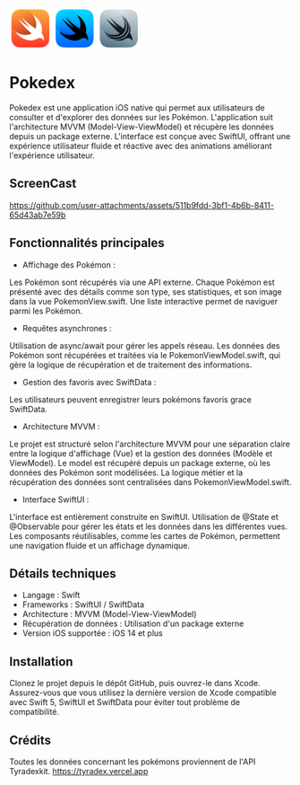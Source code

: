 <a href="https://developer.apple.com/swift/"> 
  <img src="https://raw.githubusercontent.com/CardinalJV/CardinalJV/main/assets/logo-swift/swift-96x96_2x.png" alt="Logo Swift" title="Swift" width="75" height="75"/></a>
<a href="https://developer.apple.com/xcode/swiftui/"> 
  <img src="https://raw.githubusercontent.com/CardinalJV/CardinalJV/main/assets/logo-swift/swiftui-96x96_2x.png" alt="SwiftUI" title="SwiftUI" width="75" height="75"/></a>
<a href="https://developer.apple.com/xcode/swiftdata/">
  <img src="https://raw.githubusercontent.com/CardinalJV/CardinalJV/main/assets/logo-swift/swiftdata-96x96_2x.png" alt="Logo SwiftData" title="SwiftData" width="75" height="75"/></a>

# Pokedex

Pokedex est une application iOS native qui permet aux utilisateurs de consulter et d'explorer des données sur les Pokémon. L'application suit l'architecture MVVM (Model-View-ViewModel) et récupère les données depuis un package externe. L'interface est conçue avec SwiftUI, offrant une expérience utilisateur fluide et réactive avec des animations améliorant l'expérience utilisateur.

## ScreenCast

https://github.com/user-attachments/assets/511b9fdd-3bf1-4b6b-8411-65d43ab7e59b

## Fonctionnalités principales

- Affichage des Pokémon :
  
Les Pokémon sont récupérés via une API externe.
Chaque Pokémon est présenté avec des détails comme son type, ses statistiques, et son image dans la vue PokemonView.swift.
Une liste interactive permet de naviguer parmi les Pokémon.

- Requêtes asynchrones :
  
Utilisation de async/await pour gérer les appels réseau.
Les données des Pokémon sont récupérées et traitées via le PokemonViewModel.swift, qui gère la logique de récupération et de traitement des informations.

- Gestion des favoris avec SwiftData :
  
Les utilisateurs peuvent enregistrer leurs pokémons favoris grace SwiftData.

- Architecture MVVM :
  
Le projet est structuré selon l'architecture MVVM pour une séparation claire entre la logique d'affichage (Vue) et la gestion des données (Modèle et ViewModel).
Le model est récupéré depuis un package externe, où les données des Pokémon sont modélisées.
La logique métier et la récupération des données sont centralisées dans PokemonViewModel.swift.

- Interface SwiftUI :
  
L'interface est entièrement construite en SwiftUI.
Utilisation de @State et @Observable pour gérer les états et les données dans les différentes vues.
Les composants réutilisables, comme les cartes de Pokémon, permettent une navigation fluide et un affichage dynamique.

## Détails techniques

- Langage : Swift
- Frameworks : SwiftUI / SwiftData
- Architecture : MVVM (Model-View-ViewModel)
- Récupération de données : Utilisation d'un package externe
- Version iOS supportée : iOS 14 et plus

## Installation

Clonez le projet depuis le dépôt GitHub, puis ouvrez-le dans Xcode. Assurez-vous que vous utilisez la dernière version de Xcode compatible avec Swift 5, SwiftUI et SwiftData pour éviter tout problème de compatibilité.

## Crédits

Toutes les données concernant les pokémons proviennent de l'API Tyradexkit.
https://tyradex.vercel.app
